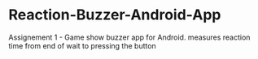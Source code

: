 # Reaction-Buzzer-Android-App
Assignement 1 - Game show buzzer app for Android. measures reaction time from end of wait to pressing the button
